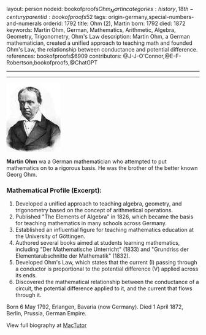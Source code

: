layout: person
nodeid: bookofproofs$Ohm_Martin
categories: history,18th-century
parentid: bookofproofs$52
tags: origin-germany,special-numbers-and-numerals
orderid: 1792
title: Ohm (2), Martin
born: 1792
died: 1872
keywords: Martin Ohm, German, Mathematics, Arithmetic, Algebra, Geometry, Trigonometry, Ohm's Law
description: Martin Ohm, a German mathematician, created a unified approach to teaching math and founded Ohm's Law, the relationship between conductance and potential difference.
references: bookofproofs$6909
contributors: @J-J-O'Connor,@E-F-Robertson,bookofproofs,@ChatGPT

---



---

![Ohm_Martin.jpg](https://github.com/bookofproofs/bookofproofs.github.io/blob/main/_sources/_assets/images/portraits/Ohm_Martin.jpg?raw=true)

**Martin Ohm** wa a German mathematician who attempted to put mathematics on to a rigorous basis. He was the brother of the better known Georg Ohm.

### Mathematical Profile (Excerpt):
1. Developed a unified approach to teaching algebra, geometry, and trigonometry based on the concept of arithmetical operations.
2. Published "The Elements of Algebra" in 1826, which became the basis for teaching mathematics in many schools across Germany.
3. Established an influential figure for teaching mathematics education at the University of Göttingen.
4. Authored several books aimed at students learning mathematics, including "Der Mathematische Unterricht" (1833) and "Grundriss der Elementarabschnitte der Mathematik" (1832).
5. Developed Ohm's Law, which states that the current (I) passing through a conductor is proportional to the potential difference (V) applied across its ends.
6. Discovered the mathematical relationship between the conductance of a circuit, the potential difference applied to it, and the current that flows through it.

Born 6 May 1792, Erlangen, Bavaria (now Germany). Died 1 April 1872, Berlin, Prussia, German Empire.

View full biography at [MacTutor](https://mathshistory.st-andrews.ac.uk/Biographies/Ohm_Martin/)
